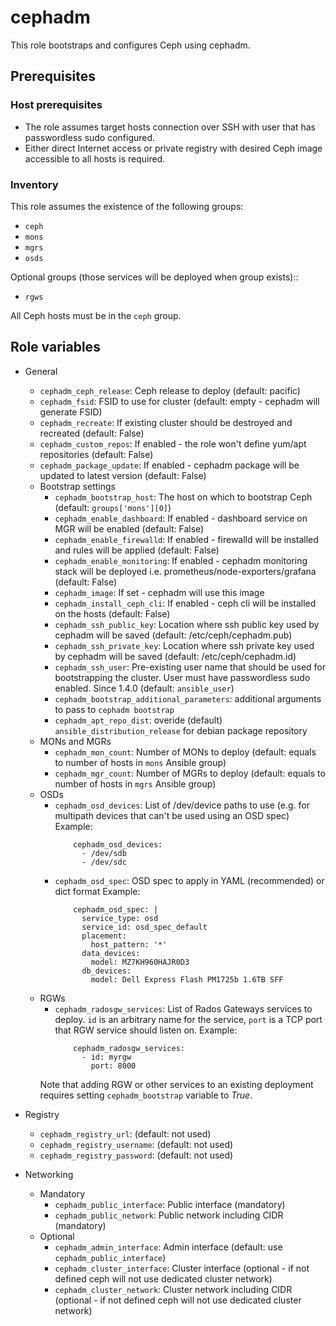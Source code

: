# cephadm

This role bootstraps and configures Ceph using cephadm.

## Prerequisites

### Host prerequisites

* The role assumes target hosts connection over SSH with user that has passwordless sudo configured.
* Either direct Internet access or private registry with desired Ceph image accessible to all hosts is required.

### Inventory

This role assumes the existence of the following groups:

* `ceph`
* `mons`
* `mgrs`
* `osds`

Optional groups (those services will be deployed when group exists)::

* `rgws`

All Ceph hosts must be in the `ceph` group.

## Role variables

* General
  * `cephadm_ceph_release`: Ceph release to deploy (default: pacific)
  * `cephadm_fsid`: FSID to use for cluster (default: empty - cephadm will generate FSID)
  * `cephadm_recreate`: If existing cluster should be destroyed and recreated (default: False)
  * `cephadm_custom_repos`: If enabled - the role won't define yum/apt repositories (default: False)
  * `cephadm_package_update`: If enabled - cephadm package will be updated to latest version (default: False)
  * Bootstrap settings
    * `cephadm_bootstrap_host`: The host on which to bootstrap Ceph (default: `groups['mons'][0]`)
    * `cephadm_enable_dashboard`: If enabled - dashboard service on MGR will be enabled (default: False)
    * `cephadm_enable_firewalld`: If enabled - firewalld will be installed and rules will be applied (default: False)
    * `cephadm_enable_monitoring`: If enabled - cephadm monitoring stack will be deployed i.e. prometheus/node-exporters/grafana (default: False)
    * `cephadm_image`: If set - cephadm will use this image
    * `cephadm_install_ceph_cli`: If enabled - ceph cli will be installed on the hosts (default: False)
    * `cephadm_ssh_public_key`: Location where ssh public key used by cephadm will be saved (default: /etc/ceph/cephadm.pub)
    * `cephadm_ssh_private_key`: Location where ssh private key used by cephadm will be saved (default: /etc/ceph/cephadm.id)
    * `cephadm_ssh_user`: Pre-existing user name that should be used for bootstrapping the cluster. User must have passwordless sudo enabled. Since 1.4.0 (default: `ansible_user`)
    * `cephadm_bootstrap_additional_parameters`: additional arguments to pass to `cephadm bootstrap`
    * `cephadm_apt_repo_dist`: overide (default) `ansible_distribution_release` for debian package repository
  * MONs and MGRs
    * `cephadm_mon_count`: Number of MONs to deploy (default: equals to number of hosts in `mons` Ansible group)
    * `cephadm_mgr_count`: Number of MGRs to deploy (default: equals to number of hosts in `mgrs` Ansible group)
  * OSDs
    * `cephadm_osd_devices`: List of /dev/device paths to use (e.g. for multipath devices that can't be used using an OSD spec)
      Example:
      ```
          cephadm_osd_devices:
            - /dev/sdb
            - /dev/sdc
      ```
    * `cephadm_osd_spec`: OSD spec to apply in YAML (recommended) or dict format
      Example:
      ```
          cephadm_osd_spec: |
            service_type: osd
            service_id: osd_spec_default
            placement:
              host_pattern: '*'
            data_devices:
              model: MZ7KH960HAJR0D3
            db_devices:
              model: Dell Express Flash PM1725b 1.6TB SFF
      ```
  * RGWs
    * `cephadm_radosgw_services`: List of Rados Gateways services to deploy. `id` is an arbitrary name for the service,
    `port` is a TCP port that RGW service should listen on.
      Example:
      ```
          cephadm_radosgw_services:
            - id: myrgw
              port: 8000
      ```
    Note that adding RGW or other services to an existing deployment requires setting `cephadm_bootstrap` variable to *True*.

* Registry
    * `cephadm_registry_url`: (default: not used)
    * `cephadm_registry_username`: (default: not used)
    * `cephadm_registry_password`: (default: not used)

* Networking
  * Mandatory
    * `cephadm_public_interface`: Public interface (mandatory)
    * `cephadm_public_network`: Public network including CIDR (mandatory)
  * Optional
    * `cephadm_admin_interface`: Admin interface (default: use ``cephadm_public_interface``)
    * `cephadm_cluster_interface`: Cluster interface (optional - if not defined ceph will not use dedicated cluster network)
    * `cephadm_cluster_network`: Cluster network including CIDR (optional - if not defined ceph will not use dedicated cluster network)
